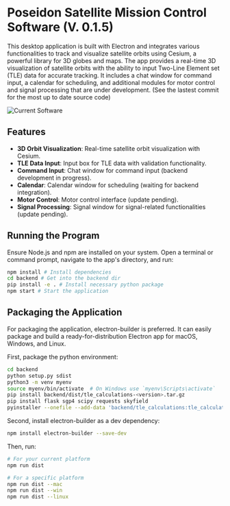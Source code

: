 # Poseidon Satellite Mission Control Software (V. 0.1.5)

This desktop application is built with Electron and integrates various functionalities to track and visualize satellite orbits using Cesium, a powerful library for 3D globes and maps. The app provides a real-time 3D visualization of satellite orbits with the ability to input Two-Line Element set (TLE) data for accurate tracking. It includes a chat window for command input, a calendar for scheduling, and additional modules for motor control and signal processing that are under development. (See the lastest commit for the most up to date source code)

![Current Software](https://cdn.discordapp.com/attachments/1198491340808388739/1202087224498196530/Screenshot_2024-01-30_at_7.05.13_PM.png?ex=65cc2df8&is=65b9b8f8&hm=350ac5ceb8570d9cafeaf7245434f9f325e546bdc071c066ba9381d1e472df79&)



## Features

- **3D Orbit Visualization**: Real-time satellite orbit visualization with Cesium.
- **TLE Data Input**: Input box for TLE data with validation functionality.
- **Command Input**: Chat window for command input (backend development in progress).
- **Calendar**: Calendar window for scheduling (waiting for backend integration).
- **Motor Control**: Motor control interface (update pending).
- **Signal Processing**: Signal window for signal-related functionalities (update pending).

## Running the Program

Ensure Node.js and npm are installed on your system. Open a terminal or command prompt, navigate to the app's directory, and run:

```bash
npm install # Install dependencies
cd backend # Get into the backend dir
pip install -e . # Install necessary python package
npm start # Start the application
```

## Packaging the Application
For packaging the application, electron-builder is preferred. It can easily package and build a ready-for-distribution Electron app for macOS, Windows, and Linux.

First, package the python environment:

```bash
cd backend
python setup.py sdist
python3 -m venv myenv
source myenv/bin/activate  # On Windows use `myenv\Scripts\activate`
pip install backend/dist/tle_calculations-<version>.tar.gz
pip install flask sgp4 scipy requests skyfield
pyinstaller --onefile --add-data 'backend/tle_calculations:tle_calculations' tle_calculations/run.py
```

Second, install electron-builder as a dev dependency:
```bash
npm install electron-builder --save-dev
```

Then, run:

```bash
# For your current platform
npm run dist

# For a specific platform
npm run dist --mac
npm run dist --win
npm run dist --linux
```


